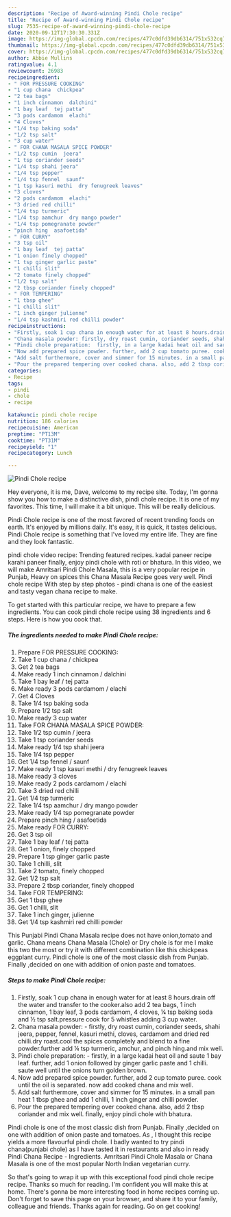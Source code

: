 ```yaml
---
description: "Recipe of Award-winning Pindi Chole recipe"
title: "Recipe of Award-winning Pindi Chole recipe"
slug: 7535-recipe-of-award-winning-pindi-chole-recipe
date: 2020-09-12T17:30:30.331Z
image: https://img-global.cpcdn.com/recipes/477c0dfd39db6314/751x532cq70/pindi-chole-recipe-recipe-main-photo.jpg
thumbnail: https://img-global.cpcdn.com/recipes/477c0dfd39db6314/751x532cq70/pindi-chole-recipe-recipe-main-photo.jpg
cover: https://img-global.cpcdn.com/recipes/477c0dfd39db6314/751x532cq70/pindi-chole-recipe-recipe-main-photo.jpg
author: Abbie Mullins
ratingvalue: 4.1
reviewcount: 26983
recipeingredient:
- " FOR PRESSURE COOKING"
- "1 cup chana  chickpea"
- "2 tea bags"
- "1 inch cinnamon  dalchini"
- "1 bay leaf  tej patta"
- "3 pods cardamom  elachi"
- "4 Cloves"
- "1/4 tsp baking soda"
- "1/2 tsp salt"
- "3 cup water"
- " FOR CHANA MASALA SPICE POWDER"
- "1/2 tsp cumin  jeera"
- "1 tsp coriander seeds"
- "1/4 tsp shahi jeera"
- "1/4 tsp pepper"
- "1/4 tsp fennel  saunf"
- "1 tsp kasuri methi  dry fenugreek leaves"
- "3 cloves"
- "2 pods cardamom  elachi"
- "3 dried red chilli"
- "1/4 tsp turmeric"
- "1/4 tsp aamchur  dry mango powder"
- "1/4 tsp pomegranate powder"
- "pinch hing  asafoetida"
- " FOR CURRY"
- "3 tsp oil"
- "1 bay leaf  tej patta"
- "1 onion finely chopped"
- "1 tsp ginger garlic paste"
- "1 chilli slit"
- "2 tomato finely chopped"
- "1/2 tsp salt"
- "2 tbsp coriander finely chopped"
- " FOR TEMPERING"
- "1 tbsp ghee"
- "1 chilli slit"
- "1 inch ginger julienne"
- "1/4 tsp kashmiri red chilli powder"
recipeinstructions:
- "Firstly, soak 1 cup chana in enough water for at least 8 hours.drain off the water and transfer to the cooker.also add 2 tea bags, 1 inch cinnamon, 1 bay leaf, 3 pods cardamom, 4 cloves, ¼ tsp baking soda and ½ tsp salt.pressure cook for 5 whistles adding 3 cup water."
- "Chana masala powder: firstly, dry roast cumin, coriander seeds, shahi jeera, pepper, fennel, kasuri methi, cloves, cardamom and dried red chilli.dry roast.cool the spices completely and blend to a fine powder.further add ¼ tsp turmeric, amchur, and pinch hing.and mix well."
- "Pindi chole preparation:  firstly, in a large kadai heat oil and saute 1 bay leaf. further, add 1 onion followed by ginger garlic paste and 1 chilli. saute well until the onions turn golden brown."
- "Now add prepared spice powder. further, add 2 cup tomato puree. cook until the oil is separated. now add cooked chana and mix well."
- "Add salt furthermore, cover and simmer for 15 minutes. in a small pan heat 1 tbsp ghee and add 1 chilli, 1 inch ginger and chilli powder."
- "Pour the prepared tempering over cooked chana. also, add 2 tbsp coriander and mix well. finally, enjoy pindi chole with bhatura."
categories:
- Recipe
tags:
- pindi
- chole
- recipe

katakunci: pindi chole recipe 
nutrition: 186 calories
recipecuisine: American
preptime: "PT13M"
cooktime: "PT31M"
recipeyield: "1"
recipecategory: Lunch

---
```



![Pindi Chole recipe](https://img-global.cpcdn.com/recipes/477c0dfd39db6314/751x532cq70/pindi-chole-recipe-recipe-main-photo.jpg)

Hey everyone, it is me, Dave, welcome to my recipe site. Today, I'm gonna show you how to make a distinctive dish, pindi chole recipe. It is one of my favorites. This time, I will make it a bit unique. This will be really delicious.

Pindi Chole recipe is one of the most favored of recent trending foods on earth. It's enjoyed by millions daily. It's easy, it is quick, it tastes delicious. Pindi Chole recipe is something that I've loved my entire life. They are fine and they look fantastic.

pindi chole video recipe: Trending featured recipes. kadai paneer recipe karahi paneer finally, enjoy pindi chole with roti or bhatura. In this video, we will make Amritsari Pindi Chole Masala, this is a very popular recipe in Punjab, Heavy on spices this Chana Masala Recipe goes very well. Pindi chole recipe With step by step photos - pindi chana is one of the easiest and tasty vegan chana recipe to make.


To get started with this particular recipe, we have to prepare a few ingredients. You can cook pindi chole recipe using 38 ingredients and 6 steps. Here is how you cook that.

<!--inarticleads1-->

##### The ingredients needed to make Pindi Chole recipe:

1. Prepare  FOR PRESSURE COOKING:
1. Take 1 cup chana / chickpea
1. Get 2 tea bags
1. Make ready 1 inch cinnamon / dalchini
1. Take 1 bay leaf / tej patta
1. Make ready 3 pods cardamom / elachi
1. Get 4 Cloves
1. Take 1/4 tsp baking soda
1. Prepare 1/2 tsp salt
1. Make ready 3 cup water
1. Take  FOR CHANA MASALA SPICE POWDER:
1. Take 1/2 tsp cumin / jeera
1. Take 1 tsp coriander seeds
1. Make ready 1/4 tsp shahi jeera
1. Take 1/4 tsp pepper
1. Get 1/4 tsp fennel / saunf
1. Make ready 1 tsp kasuri methi / dry fenugreek leaves
1. Make ready 3 cloves
1. Make ready 2 pods cardamom / elachi
1. Take 3 dried red chilli
1. Get 1/4 tsp turmeric
1. Take 1/4 tsp aamchur / dry mango powder
1. Make ready 1/4 tsp pomegranate powder
1. Prepare pinch hing / asafoetida
1. Make ready  FOR CURRY:
1. Get 3 tsp oil
1. Take 1 bay leaf / tej patta
1. Get 1 onion, finely chopped
1. Prepare 1 tsp ginger garlic paste
1. Take 1 chilli, slit
1. Take 2 tomato, finely chopped
1. Get 1/2 tsp salt
1. Prepare 2 tbsp coriander, finely chopped
1. Take  FOR TEMPERING:
1. Get 1 tbsp ghee
1. Get 1 chilli, slit
1. Take 1 inch ginger, julienne
1. Get 1/4 tsp kashmiri red chilli powder


This Punjabi Pindi Chana Masala recipe does not have onion,tomato and garlic. Chana means Chana Masala (Chole) or Dry chole is for me I make this two the most or try it with different combination like this chickpeas eggplant curry. Pindi chole is one of the most classic dish from Punjab. Finally ,decided on one with addition of onion paste and tomatoes. 

<!--inarticleads2-->

##### Steps to make Pindi Chole recipe:

1. Firstly, soak 1 cup chana in enough water for at least 8 hours.drain off the water and transfer to the cooker.also add 2 tea bags, 1 inch cinnamon, 1 bay leaf, 3 pods cardamom, 4 cloves, ¼ tsp baking soda and ½ tsp salt.pressure cook for 5 whistles adding 3 cup water.
1. Chana masala powder: - firstly, dry roast cumin, coriander seeds, shahi jeera, pepper, fennel, kasuri methi, cloves, cardamom and dried red chilli.dry roast.cool the spices completely and blend to a fine powder.further add ¼ tsp turmeric, amchur, and pinch hing.and mix well.
1. Pindi chole preparation: -  firstly, in a large kadai heat oil and saute 1 bay leaf. further, add 1 onion followed by ginger garlic paste and 1 chilli. saute well until the onions turn golden brown.
1. Now add prepared spice powder. further, add 2 cup tomato puree. cook until the oil is separated. now add cooked chana and mix well.
1. Add salt furthermore, cover and simmer for 15 minutes. in a small pan heat 1 tbsp ghee and add 1 chilli, 1 inch ginger and chilli powder.
1. Pour the prepared tempering over cooked chana. also, add 2 tbsp coriander and mix well. finally, enjoy pindi chole with bhatura.


Pindi chole is one of the most classic dish from Punjab. Finally ,decided on one with addition of onion paste and tomatoes. As , I thought this recipe yields a more flavourful pindi chole. I badly wanted to try pindi chana(punjabi chole) as I have tasted it in restaurants and also in ready Pindi Chana Recipe - Ingredients. Amritsari Pindi Chole Masala or Chana Masala is one of the most popular North Indian vegetarian curry. 

So that's going to wrap it up with this exceptional food pindi chole recipe recipe. Thanks so much for reading. I'm confident you will make this at home. There's gonna be more interesting food in home recipes coming up. Don't forget to save this page on your browser, and share it to your family, colleague and friends. Thanks again for reading. Go on get cooking!
